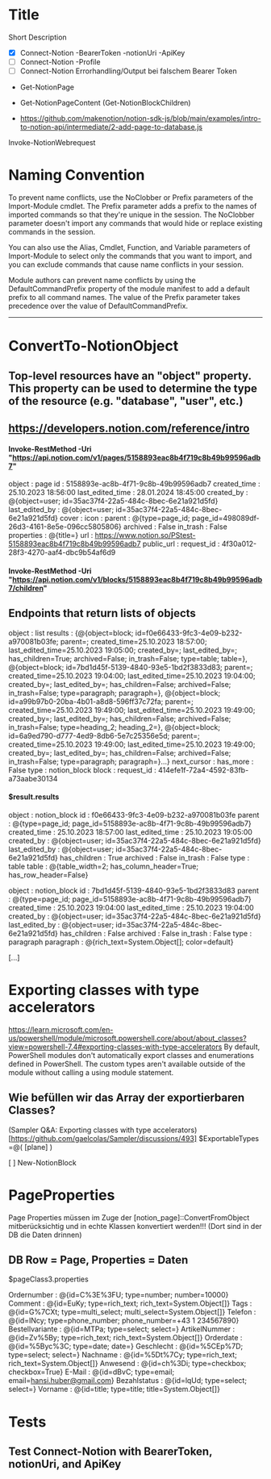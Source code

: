  # Title
  Short Description 
 
- [X] Connect-Notion -BearerToken -notionUri  -ApiKey
- [ ] Connect-Notion -Profile
- [ ] Connect-Notion Errorhandling/Output bei falschem Bearer Token
- Get-NotionPage
- Get-NotionPageContent (Get-NotionBlockChildren)

- https://github.com/makenotion/notion-sdk-js/blob/main/examples/intro-to-notion-api/intermediate/2-add-page-to-database.js

Invoke-NotionWebrequest

# Naming Convention
To prevent name conflicts, use the NoClobber or Prefix parameters of the Import-Module cmdlet. The Prefix parameter adds a prefix to the names of imported commands so that they're unique in the session. The NoClobber parameter doesn't import any commands that would hide or replace existing commands in the session.

You can also use the Alias, Cmdlet, Function, and Variable parameters of Import-Module to select only the commands that you want to import, and you can exclude commands that cause name conflicts in your session.

Module authors can prevent name conflicts by using the DefaultCommandPrefix property of the module manifest to add a default prefix to all command names. The value of the Prefix parameter takes precedence over the value of DefaultCommandPrefix.

--------------------------------------------------------------------------------------------------------------------------------------------------------------------
# ConvertTo-NotionObject
## Top-level resources have an "object" property. This property can be used to determine the type of the resource (e.g. "database", "user", etc.)
## https://developers.notion.com/reference/intro

#### Invoke-RestMethod -Uri "https://api.notion.com/v1/pages/5158893eac8b4f719c8b49b99596adb7" 

object           : page
id               : 5158893e-ac8b-4f71-9c8b-49b99596adb7
created_time     : 25.10.2023 18:56:00
last_edited_time : 28.01.2024 18:45:00
created_by       : @{object=user; id=35ac37f4-22a5-484c-8bec-6e21a921d5fd}
last_edited_by   : @{object=user; id=35ac37f4-22a5-484c-8bec-6e21a921d5fd}
cover            : 
icon             : 
parent           : @{type=page_id; page_id=498089df-26d3-4161-8e5e-096cc5805806}
archived         : False
in_trash         : False
properties       : @{title=}
url              : https://www.notion.so/PStest-5158893eac8b4f719c8b49b99596adb7
public_url       : 
request_id       : 4f30a012-28f3-4270-aaf4-dbc9b54af6d9

#### Invoke-RestMethod -Uri "https://api.notion.com/v1/blocks/5158893eac8b4f719c8b49b99596adb7/children"
## Endpoints that return lists of objects 
object      : list
results     : {@{object=block; id=f0e66433-9fc3-4e09-b232-a970081b03fe; parent=; created_time=25.10.2023 18:57:00; last_edited_time=25.10.2023 19:05:00; created_by=; last_edited_by=; has_children=True; archived=False; in_trash=False; type=table; table=}, @{object=block;
              id=7bd1d45f-5139-4840-93e5-1bd2f3833d83; parent=; created_time=25.10.2023 19:04:00; last_edited_time=25.10.2023 19:04:00; created_by=; last_edited_by=; has_children=False; archived=False; in_trash=False; type=paragraph; paragraph=}, @{object=block;
              id=a99b97b0-20ba-4b01-a8d8-596ff37c72fa; parent=; created_time=25.10.2023 19:49:00; last_edited_time=25.10.2023 19:49:00; created_by=; last_edited_by=; has_children=False; archived=False; in_trash=False; type=heading_2; heading_2=}, @{object=block;
              id=6a9ed790-d777-4ed9-8db6-5e7c25356e5d; parent=; created_time=25.10.2023 19:49:00; last_edited_time=25.10.2023 19:49:00; created_by=; last_edited_by=; has_children=False; archived=False; in_trash=False; type=paragraph; paragraph=}…}
next_cursor : 
has_more    : False
type        : notion_block
block       : 
request_id  : 414efe1f-72a4-4592-83fb-a73aabe30134

#### $result.results

object           : notion_block
id               : f0e66433-9fc3-4e09-b232-a970081b03fe
parent           : @{type=page_id; page_id=5158893e-ac8b-4f71-9c8b-49b99596adb7}
created_time     : 25.10.2023 18:57:00
last_edited_time : 25.10.2023 19:05:00
created_by       : @{object=user; id=35ac37f4-22a5-484c-8bec-6e21a921d5fd}
last_edited_by   : @{object=user; id=35ac37f4-22a5-484c-8bec-6e21a921d5fd}
has_children     : True
archived         : False
in_trash         : False
type             : table
table            : @{table_width=2; has_column_header=True; has_row_header=False}

object           : notion_block
id               : 7bd1d45f-5139-4840-93e5-1bd2f3833d83
parent           : @{type=page_id; page_id=5158893e-ac8b-4f71-9c8b-49b99596adb7}
created_time     : 25.10.2023 19:04:00
last_edited_time : 25.10.2023 19:04:00
created_by       : @{object=user; id=35ac37f4-22a5-484c-8bec-6e21a921d5fd}
last_edited_by   : @{object=user; id=35ac37f4-22a5-484c-8bec-6e21a921d5fd}
has_children     : False
archived         : False
in_trash         : False
type             : paragraph
paragraph        : @{rich_text=System.Object[]; color=default}

[...]

# Exporting classes with type accelerators
https://learn.microsoft.com/en-us/powershell/module/microsoft.powershell.core/about/about_classes?view=powershell-7.4#exporting-classes-with-type-accelerators
By default, PowerShell modules don't automatically export classes and enumerations defined in PowerShell. The custom types aren't available outside of the module without calling a using module statement.


## Wie befüllen wir das Array der exportierbaren Classes?
(Sampler Q&A: Exporting classes with type accelerators)[https://github.com/gaelcolas/Sampler/discussions/493]
  $ExportableTypes =@(
      [plane]
  )


  [ ] New-NotionBlock


# PageProperties
Page Properties müssen im Zuge der [notion_page]::ConvertFromObject mitberücksichtig und in echte Klassen konvertiert werden!!! (Dort sind in der DB die Daten drinnen)


## DB Row = Page, Properties = Daten
$pageClass3.properties

Ordernumber     : @{id=C%3E%3FU; type=number; number=10000}
Comment         : @{id=EuKy; type=rich_text; rich_text=System.Object[]}
Tags            : @{id=G%7CXt; type=multi_select; multi_select=System.Object[]}
Telefon         : @{id=INcy; type=phone_number; phone_number=+43 1 234567890}
Bestellvariante : @{id=MTPa; type=select; select=}
ArtikelNummer   : @{id=Zv%5By; type=rich_text; rich_text=System.Object[]}
Orderdate       : @{id=%5Byc%3C; type=date; date=}
Geschlecht      : @{id=%5CEp%7D; type=select; select=}
Nachname        : @{id=%5Dt%7Cy; type=rich_text; rich_text=System.Object[]}
Anwesend        : @{id=ch%3Di; type=checkbox; checkbox=True}
E-Mail          : @{id=dBvC; type=email; email=hansi.huber@gmail.com}
Bezahlstatus    : @{id=lqUd; type=select; select=}
Vorname         : @{id=title; type=title; title=System.Object[]}
# Tests

## Test Connect-Notion with BearerToken, notionUri, and ApiKey
